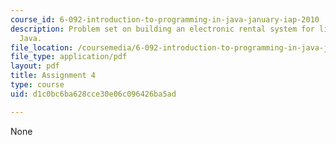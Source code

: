 ```yaml
---
course_id: 6-092-introduction-to-programming-in-java-january-iap-2010
description: Problem set on building an electronic rental system for libraries with
  Java.
file_location: /coursemedia/6-092-introduction-to-programming-in-java-january-iap-2010/d1c0bc6ba628cce30e06c096426ba5ad_MIT6_092IAP10_assn04.pdf
file_type: application/pdf
layout: pdf
title: Assignment 4
type: course
uid: d1c0bc6ba628cce30e06c096426ba5ad

---
```

None